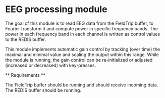 EEG processing module
=====================

The goal of this module is to read EEG data from the FieldTrip buffer, to Fourier transform it and compute power in specific frequency bands. The power in each frequency band in each channel is written as control values to the REDIS buffer.

This module implements automatic gain control by tracking (over time) the maximal and minimal value and scaling the output within this range. While the module is running, the gain control can be re-initialized or adjusted (increased or decreased) with key-presses.

** Requirements **

The FieldTrip buffer should be running and should receive incoming data.
The REDIS buffer should be running.
